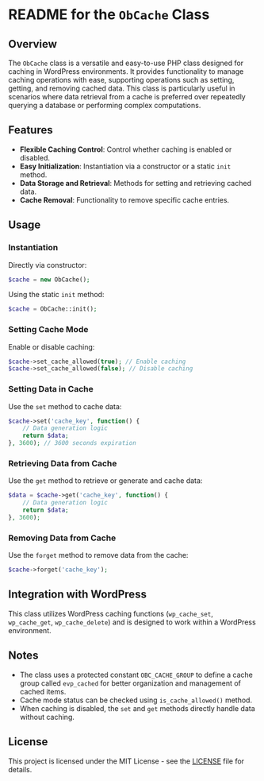 # README for the `ObCache` Class

## Overview
The `ObCache` class is a versatile and easy-to-use PHP class designed for caching in WordPress environments. It provides functionality to manage caching operations with ease, supporting operations such as setting, getting, and removing cached data. This class is particularly useful in scenarios where data retrieval from a cache is preferred over repeatedly querying a database or performing complex computations.

## Features
- **Flexible Caching Control**: Control whether caching is enabled or disabled.
- **Easy Initialization**: Instantiation via a constructor or a static `init` method.
- **Data Storage and Retrieval**: Methods for setting and retrieving cached data.
- **Cache Removal**: Functionality to remove specific cache entries.

## Usage

### Instantiation
Directly via constructor:
  ```php
  $cache = new ObCache();
  ```
Using the static `init` method:
  ```php
  $cache = ObCache::init();
  ```

### Setting Cache Mode
Enable or disable caching:
  ```php
  $cache->set_cache_allowed(true); // Enable caching
  $cache->set_cache_allowed(false); // Disable caching
  ```

### Setting Data in Cache
Use the `set` method to cache data:
  ```php
  $cache->set('cache_key', function() {
      // Data generation logic
      return $data;
  }, 3600); // 3600 seconds expiration
  ```

### Retrieving Data from Cache
Use the `get` method to retrieve or generate and cache data:
  ```php
  $data = $cache->get('cache_key', function() {
      // Data generation logic
      return $data;
  }, 3600);
  ```

### Removing Data from Cache
Use the `forget` method to remove data from the cache:
  ```php
  $cache->forget('cache_key');
  ```

## Integration with WordPress
This class utilizes WordPress caching functions (`wp_cache_set`, `wp_cache_get`, `wp_cache_delete`) and is designed to work within a WordPress environment.

## Notes
- The class uses a protected constant `OBC_CACHE_GROUP` to define a cache group called `evp_cached` for better organization and management of cached items.
- Cache mode status can be checked using `is_cache_allowed()` method.
- When caching is disabled, the `set` and `get` methods directly handle data without caching.

## License

This project is licensed under the MIT License - see the [LICENSE](LICENSE) file for details.
